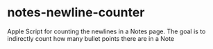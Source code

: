 # notes-newline-counter
Apple Script for counting the newlines in a Notes page. The goal is to indirectly count how many bullet points there are in a Note
